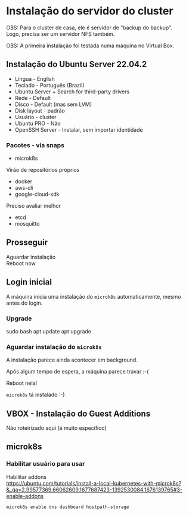 # Instalação do servidor do cluster

OBS: Para o cluster de casa, ele é servidor de "backup do backup".    
Logo, precisa ser um servidor NFS também.

OBS: A primeira instalação foi testada numa máquina no Virtual Box.


## Instalação do Ubuntu Server 22.04.2

* Língua - English
* Teclado - Português (Brazil)
* Ubuntu Server + Search for third-party drivers
* Rede - Default
* Disco - Default (mas sem LVM)
* Disk layout - padrão
* Usuário - cluster
* Ubuntu PRO - Não
* OpenSSH Server - Instalar, sem importar identidade

### Pacotes - via snaps

* microk8s

Virão de repositórios próprios
* docker
* aws-cli
* google-cloud-sdk

Preciso avaliar melhor
* etcd
* mosquitto

## Prosseguir

Aguardar instalação   
Reboot now


## Login inicial

A máquina inicia uma instalação do `microk8s` automaticamente, mesmo antes do login.

### Upgrade

sudo bash
apt update
apt upgrade

### Aguardar instalação do `microk8s`

A instalação parece ainda acontecer em background.

Após algum tempo de espera, a máquina parece travar :-(

Reboot nela!

`microk8s` tá instalado :-)

## VBOX - Instalação do Guest Additions

Não roteirizado aqui (é muito específico)

## microk8s

### Habilitar usuário para usar



Habilitar addons   
https://ubuntu.com/tutorials/install-a-local-kubernetes-with-microk8s?&_ga=2.99577369.66062609.1677687423-1392530084.1676139765#3-enable-addons

`microk8s enable dns dashboard hostpath-storage`

